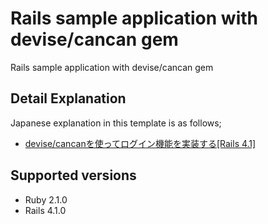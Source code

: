 # Rails sample application with devise/cancan gem

Rails sample application with devise/cancan gem

## Detail Explanation

Japanese explanation in this template is as follows;

- [devise/cancanを使ってログイン機能を実装する[Rails 4.1]](http://morizyun.github.io/blog/devise-cancan-rails-authorize/)

## Supported versions

- Ruby 2.1.0
- Rails 4.1.0
